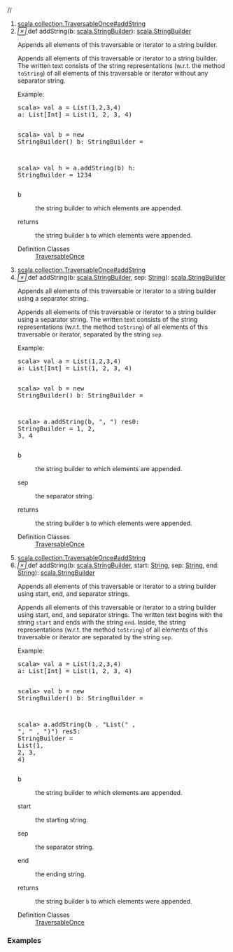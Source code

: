 //
<ol>
<li><a href="https://www.scala-lang.org/api/2.12.3/scala/collection/mutable/ArrayBuffer.html#addString(b:StringBuilder):StringBuilder">scala.collection.TraversableOnce#addString</a></li>
<li name="scala.collection.TraversableOnce#addString" visbl="pub" class="indented0 " data-isabs="false" fullcomment="yes" group="Ungrouped"> <a id="addString(b:StringBuilder):StringBuilder"></a><a id="addString(scala.StringBuilder):scala.StringBuilder"></a> <span class="permalink"> <a href="../../../scala/collection/mutable/ArrayBuffer.html#addString(b:StringBuilder):StringBuilder" title="Permalink"> <i class="material-icons"></i> </a> </span> <span class="modifier_kind"> <span class="modifier"></span> <span class="kind">def</span> </span> <span class="symbol"> <span class="name">addString</span><span class="params">(<span name="b">b: <a href="../../index.html#StringBuilder=StringBuilder" class="extmbr" name="scala.StringBuilder">scala.StringBuilder</a></span>)</span><span class="result">: <a href="../../index.html#StringBuilder=StringBuilder" class="extmbr" name="scala.StringBuilder">scala.StringBuilder</a></span> </span> <p class="shortcomment cmt">Appends all elements of this traversable or iterator to a string builder.</p>
 <div class="fullcomment">
  <div class="comment cmt">
   <p>Appends all elements of this traversable or iterator to a string builder. The written text consists of the string representations (w.r.t. the method <code>toString</code>) of all elements of this traversable or iterator without any separator string.</p>
   <p>Example:</p>
   <pre>scala&gt; <span class="kw">val</span> a = <span class="std">List</span>(<span class="num">1</span>,<span class="num">2</span>,<span class="num">3</span>,<span class="num">4</span>)
a: <span class="std">List</span>[<span class="std">Int</span>] = <span class="std">List</span>(<span class="num">1</span>, <span class="num">2</span>, <span class="num">3</span>, <span class="num">4</span>)

scala&gt; <span class="kw">val</span> b = <span class="kw">new</span> StringBuilder()
b: StringBuilder =

scala&gt; <span class="kw">val</span> h = a.addString(b)
h: StringBuilder = <span class="num">1234</span></pre>
  </div>
  <dl class="paramcmts block">
   <dt class="param">
    b
   </dt>
   <dd class="cmt">
    <p>the string builder to which elements are appended.</p>
   </dd>
   <dt>
    returns
   </dt>
   <dd class="cmt">
    <p>the string builder <code>b</code> to which elements were appended.</p>
   </dd>
  </dl>
  <dl class="attributes block"> 
   <dt>
    Definition Classes
   </dt>
   <dd>
    <a href="../TraversableOnce.html" class="extype" name="scala.collection.TraversableOnce">TraversableOnce</a>
   </dd>
  </dl>
 </div> </li>
        

<li><a href="https://www.scala-lang.org/api/2.12.3/scala/collection/mutable/ArrayBuffer.html#addString(b:StringBuilder,sep:String):StringBuilder">scala.collection.TraversableOnce#addString</a></li>
<li name="scala.collection.TraversableOnce#addString" visbl="pub" class="indented0 " data-isabs="false" fullcomment="yes" group="Ungrouped"> <a id="addString(b:StringBuilder,sep:String):StringBuilder"></a><a id="addString(scala.StringBuilder,String):scala.StringBuilder"></a> <span class="permalink"> <a href="../../../scala/collection/mutable/ArrayBuffer.html#addString(b:StringBuilder,sep:String):StringBuilder" title="Permalink"> <i class="material-icons"></i> </a> </span> <span class="modifier_kind"> <span class="modifier"></span> <span class="kind">def</span> </span> <span class="symbol"> <span class="name">addString</span><span class="params">(<span name="b">b: <a href="../../index.html#StringBuilder=StringBuilder" class="extmbr" name="scala.StringBuilder">scala.StringBuilder</a></span>, <span name="sep">sep: <a href="../../Predef$.html#String=String" class="extmbr" name="scala.Predef.String">String</a></span>)</span><span class="result">: <a href="../../index.html#StringBuilder=StringBuilder" class="extmbr" name="scala.StringBuilder">scala.StringBuilder</a></span> </span> <p class="shortcomment cmt">Appends all elements of this traversable or iterator to a string builder using a separator string.</p>
 <div class="fullcomment">
  <div class="comment cmt">
   <p>Appends all elements of this traversable or iterator to a string builder using a separator string. The written text consists of the string representations (w.r.t. the method <code>toString</code>) of all elements of this traversable or iterator, separated by the string <code>sep</code>.</p>
   <p>Example:</p>
   <pre>scala&gt; <span class="kw">val</span> a = <span class="std">List</span>(<span class="num">1</span>,<span class="num">2</span>,<span class="num">3</span>,<span class="num">4</span>)
a: <span class="std">List</span>[<span class="std">Int</span>] = <span class="std">List</span>(<span class="num">1</span>, <span class="num">2</span>, <span class="num">3</span>, <span class="num">4</span>)

scala&gt; <span class="kw">val</span> b = <span class="kw">new</span> StringBuilder()
b: StringBuilder =

scala&gt; a.addString(b, <span class="lit">", "</span>)
res0: StringBuilder = <span class="num">1</span>, <span class="num">2</span>, <span class="num">3</span>, <span class="num">4</span></pre>
  </div>
  <dl class="paramcmts block">
   <dt class="param">
    b
   </dt>
   <dd class="cmt">
    <p>the string builder to which elements are appended.</p>
   </dd>
   <dt class="param">
    sep
   </dt>
   <dd class="cmt">
    <p>the separator string.</p>
   </dd>
   <dt>
    returns
   </dt>
   <dd class="cmt">
    <p>the string builder <code>b</code> to which elements were appended.</p>
   </dd>
  </dl>
  <dl class="attributes block"> 
   <dt>
    Definition Classes
   </dt>
   <dd>
    <a href="../TraversableOnce.html" class="extype" name="scala.collection.TraversableOnce">TraversableOnce</a>
   </dd>
  </dl>
 </div> </li>
        

<li><a href="https://www.scala-lang.org/api/2.12.3/scala/collection/mutable/ArrayBuffer.html#addString(b:StringBuilder,start:String,sep:String,end:String):StringBuilder">scala.collection.TraversableOnce#addString</a></li>
<li name="scala.collection.TraversableOnce#addString" visbl="pub" class="indented0 " data-isabs="false" fullcomment="yes" group="Ungrouped"> <a id="addString(b:StringBuilder,start:String,sep:String,end:String):StringBuilder"></a><a id="addString(scala.StringBuilder,String,String,String):scala.StringBuilder"></a> <span class="permalink"> <a href="../../../scala/collection/mutable/ArrayBuffer.html#addString(b:StringBuilder,start:String,sep:String,end:String):StringBuilder" title="Permalink"> <i class="material-icons"></i> </a> </span> <span class="modifier_kind"> <span class="modifier"></span> <span class="kind">def</span> </span> <span class="symbol"> <span class="name">addString</span><span class="params">(<span name="b">b: <a href="../../index.html#StringBuilder=StringBuilder" class="extmbr" name="scala.StringBuilder">scala.StringBuilder</a></span>, <span name="start">start: <a href="../../Predef$.html#String=String" class="extmbr" name="scala.Predef.String">String</a></span>, <span name="sep">sep: <a href="../../Predef$.html#String=String" class="extmbr" name="scala.Predef.String">String</a></span>, <span name="end">end: <a href="../../Predef$.html#String=String" class="extmbr" name="scala.Predef.String">String</a></span>)</span><span class="result">: <a href="../../index.html#StringBuilder=StringBuilder" class="extmbr" name="scala.StringBuilder">scala.StringBuilder</a></span> </span> <p class="shortcomment cmt">Appends all elements of this traversable or iterator to a string builder using start, end, and separator strings.</p>
 <div class="fullcomment">
  <div class="comment cmt">
   <p>Appends all elements of this traversable or iterator to a string builder using start, end, and separator strings. The written text begins with the string <code>start</code> and ends with the string <code>end</code>. Inside, the string representations (w.r.t. the method <code>toString</code>) of all elements of this traversable or iterator are separated by the string <code>sep</code>.</p>
   <p>Example:</p>
   <pre>scala&gt; <span class="kw">val</span> a = <span class="std">List</span>(<span class="num">1</span>,<span class="num">2</span>,<span class="num">3</span>,<span class="num">4</span>)
a: <span class="std">List</span>[<span class="std">Int</span>] = <span class="std">List</span>(<span class="num">1</span>, <span class="num">2</span>, <span class="num">3</span>, <span class="num">4</span>)

scala&gt; <span class="kw">val</span> b = <span class="kw">new</span> StringBuilder()
b: StringBuilder =

scala&gt; a.addString(b , <span class="lit">"List("</span> , <span class="lit">", "</span> , <span class="lit">")"</span>)
res5: StringBuilder = <span class="std">List</span>(<span class="num">1</span>, <span class="num">2</span>, <span class="num">3</span>, <span class="num">4</span>)</pre>
  </div>
  <dl class="paramcmts block">
   <dt class="param">
    b
   </dt>
   <dd class="cmt">
    <p>the string builder to which elements are appended.</p>
   </dd>
   <dt class="param">
    start
   </dt>
   <dd class="cmt">
    <p>the starting string.</p>
   </dd>
   <dt class="param">
    sep
   </dt>
   <dd class="cmt">
    <p>the separator string.</p>
   </dd>
   <dt class="param">
    end
   </dt>
   <dd class="cmt">
    <p>the ending string.</p>
   </dd>
   <dt>
    returns
   </dt>
   <dd class="cmt">
    <p>the string builder <code>b</code> to which elements were appended.</p>
   </dd>
  </dl>
  <dl class="attributes block"> 
   <dt>
    Definition Classes
   </dt>
   <dd>
    <a href="../TraversableOnce.html" class="extype" name="scala.collection.TraversableOnce">TraversableOnce</a>
   </dd>
  </dl>
 </div> </li>
        </ol>


### Examples



